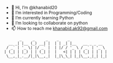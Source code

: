 - 👋 Hi, I’m @khanabid20
- 👀 I’m interested in Programming/Coding
- 🌱 I’m currently learning Python
- 💞️ I’m looking to collaborate on python
- 📫 How to reach me khanabid.ak92@gmail.com

```
       _     _     _    _    _                 
  __ _| |__ (_) __| |  | | _| |__   __ _ _ __  
 / _` | '_ \| |/ _` |  | |/ / '_ \ / _` | '_ \ 
| (_| | |_) | | (_| |  |   <| | | | (_| | | | |
 \__,_|_.__/|_|\__,_|  |_|\_\_| |_|\__,_|_| |_|
                                               
```


<!---
khanabid20/khanabid20 is a ✨ special ✨ repository because its `README.md` (this file) appears on your GitHub profile.
You can click the Preview link to take a look at your changes.
--->
